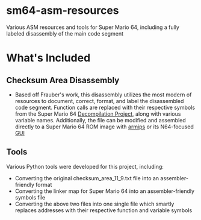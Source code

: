 # sm64-asm-resources
Various ASM resources and tools for Super Mario 64, including a fully labeled disassembly of the main code segment


# What's Included
## Checksum Area Disassembly
- Based off Frauber's work, this disassembly utilizes the most modern of resources to document, correct, format, and label the disassembled code segment. Function calls are replaced with their respective symbols from the Super Mario 64 [Decompilation Project](https://github.com/n64decomp/sm64), along with various variable names. Additionally, the file can be modified and assembled directly to a Super Mario 64 ROM image with [armips](https://github.com/Kingcom/armips) or its N64-focused [GUI](https://github.com/DavidSM64/SimpleArmipsGui)

## Tools
Various Python tools were developed for this project, including:
- Converting the original checksum_area_11_9.txt file into an assembler-friendly format
- Converting the linker map for Super Mario 64 into an assembler-friendly symbols file
- Converting the above two files into one single file which smartly replaces addresses with their respective function and variable symbols
